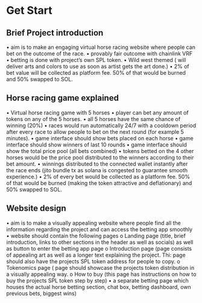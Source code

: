 # Get Start

## Brief Project introduction

•	aim is to make an engaging virtual horse racing website where people can bet on the outcome of the race.
•	provably fair outcome with chainlink VRF
•	betting is done with project’s own SPL token.
•	Wild west themed ( will deliver arts and colors to use as soon as artist gets the art done.)
•	2% of bet value will be collected as platform fee. 50% of that would be burned and 50% swapped to SOL.

## Horse racing game explained
•	Virtual horse racing game with 5 horses
•	player can bet any amount of tokens on any of the 5 horses.
•	all 5 horses have the same chance of winning (20%)
•	races would run automatically 24/7 with a cooldown period after every race to allow people to bet on the next round (for example 5 minutes).
•	game interface should show bets placed on each horse
•	game interface should show winners of last 10 rounds
•	game interface should show the total price pool (all bets combined)
•	tokens betted on the 4 other horses would be the price pool distributed to the winners according to their bet amount.
•	winnings distributed to the connected wallet instantly after the race ends (jito bundle tx as solana is congested to guarantee smooth experience.)
•	2% of every bet would be collected as a platform fee. 50% of that would be burned (making the token attractive and deflationary) and 50% swapped to SOL.

## Website design
•	aim is to make a visually appealing website where people find all the information regarding the project and can access the betting app smoothly
•	website should contain the following pages
o Landing page (title, brief introduction, links to other sections in the header as well as socials) as well as button to enter the betting app page
o Introduction page (page consists of appealing art as well as a longer text explaining the project. Thi: page should also have the projects SPL token address for people to copy.
o Tokenomics page ( page should showcase the projects token distribution in a visually appealing way.
o How to buy (this page has instructions on how to buy the projects SPL token step by step)
• a separate betting page which houses the actual horse betting section, chat box, betting dashboard, own previous bets, biggest wins)
